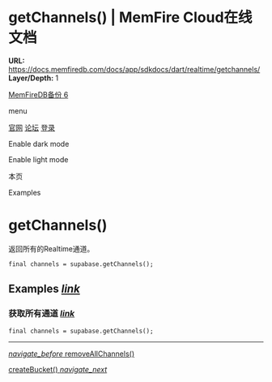 # getChannels() | MemFire Cloud在线文档

**URL:** https://docs.memfiredb.com/docs/app/sdkdocs/dart/realtime/getchannels/
**Layer/Depth:** 1

[MemFireDB备份 6](/)

menu

[官网](https://memfiredb.com/)
[论坛](https://community.memfiredb.com/)
[登录](https://cloud.memfiredb.com/auth/login)

Enable dark mode

Enable light mode

本页

Examples

# getChannels()

返回所有的Realtime通道。

```
final channels = supabase.getChannels();
```

## Examples [*link*](#examples)

### 获取所有通道 [*link*](#%e8%8e%b7%e5%8f%96%e6%89%80%e6%9c%89%e9%80%9a%e9%81%93)

```
final channels = supabase.getChannels();
```

---

[*navigate\_before* removeAllChannels()](/docs/app/sdkdocs/dart/realtime/removeallchannels/)

[createBucket() *navigate\_next*](/docs/app/sdkdocs/dart/storage/storage-createbucket/)